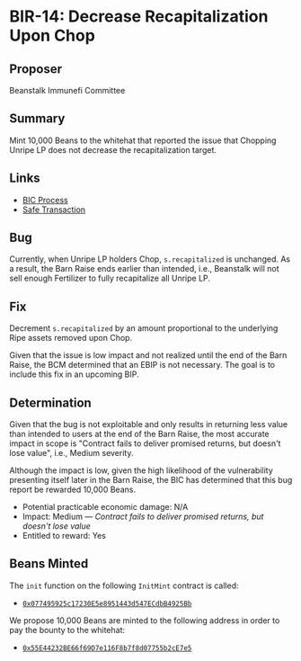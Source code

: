 # BIR-14: Decrease Recapitalization Upon Chop

## Proposer

Beanstalk Immunefi Committee

## Summary

Mint 10,000 Beans to the whitehat that reported the issue that Chopping Unripe LP does not decrease the recapitalization target.

## Links

* [BIC Process](https://docs.bean.money/governance/beanstalk/bic-process)
* [Safe Transaction](https://app.safe.global/transactions/tx?safe=eth:0x879c8B99430F28C4d297BD479Cd43396b4aCF697&id=multisig_0x879c8B99430F28C4d297BD479Cd43396b4aCF697_0x14e76050070d38674c2c3b1118364e021edb9e147f51a359766e41c86769d5db)

## Bug

Currently, when Unripe LP holders Chop, `s.recapitalized` is unchanged. As a result, the Barn Raise ends earlier than intended, i.e., Beanstalk will not sell enough Fertilizer to fully recapitalize all Unripe LP.

## Fix

Decrement `s.recapitalized` by an amount proportional to the underlying Ripe assets removed upon Chop.

Given that the issue is low impact and not realized until the end of the Barn Raise, the BCM determined that an EBIP is not necessary. The goal is to include this fix in an upcoming BIP.

## Determination

Given that the bug is not exploitable and only results in returning less value than intended to users at the end of the Barn Raise, the most accurate impact in scope is "Contract fails to deliver promised returns, but doesn't lose value", i.e., Medium severity.

Although the impact is low, given the high likelihood of the vulnerability presenting itself later in the Barn Raise, the BIC has determined that this bug report be rewarded 10,000 Beans.

* Potential practicable economic damage: N/A
* Impact: Medium — _Contract fails to deliver promised returns, but doesn't lose value_
* Entitled to reward: Yes

## Beans Minted

The `init` function on the following `InitMint` contract is called:
* [`0x077495925c17230E5e8951443d547ECdbB4925Bb`](https://etherscan.io/address/0x077495925c17230E5e8951443d547ECdbB4925Bb#code)

We propose 10,000 Beans are minted to the following address in order to pay the bounty to the whitehat:
* [`0x55E44232BE66f69D7e116F8b7f8d07755b2cE7e5`](https://etherscan.io/address/0x55E44232BE66f69D7e116F8b7f8d07755b2cE7e5)
